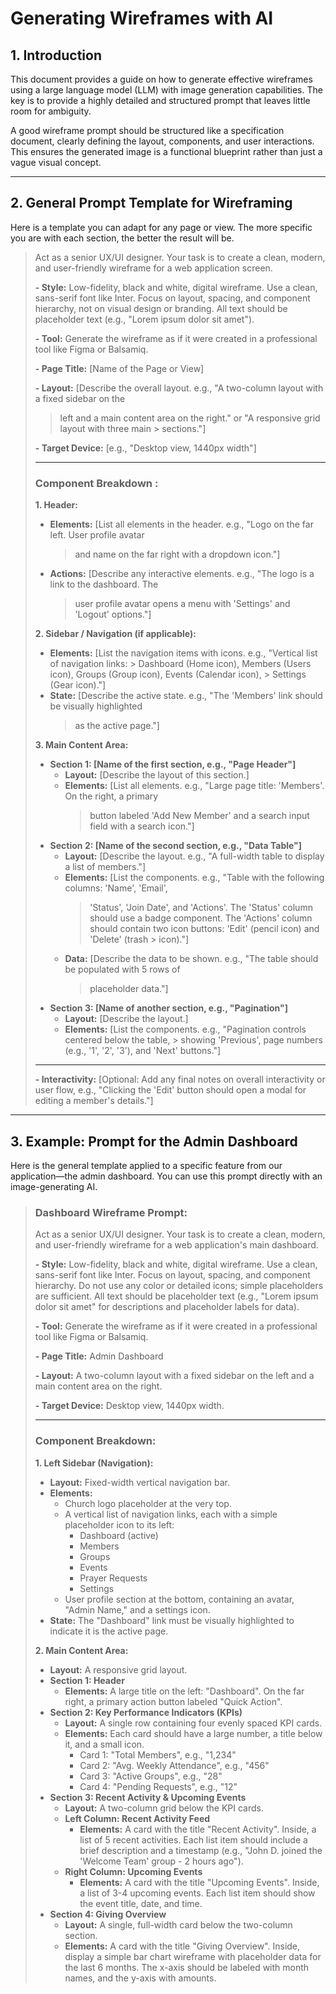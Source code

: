 # Generating Wireframes with AI

## 1. Introduction

This document provides a guide on how to generate effective wireframes using a large language model
(LLM) with image generation capabilities. The key is to provide a highly detailed and structured
prompt that leaves little room for ambiguity.

A good wireframe prompt should be structured like a specification document, clearly defining the
layout, components, and user interactions. This ensures the generated image is a functional
blueprint rather than just a vague visual concept.

---

## 2. General Prompt Template for Wireframing

Here is a template you can adapt for any page or view. The more specific you are with each section,
the better the result will be.

> Act as a senior UX/UI designer. Your task is to create a clean, modern, and user-friendly
> wireframe for a web application screen.
>
> **- Style:** Low-fidelity, black and white, digital wireframe. Use a clean, sans-serif font like
> Inter. Focus on layout, spacing, and component hierarchy, not on visual design or branding. All
> text should be placeholder text (e.g., "Lorem ipsum dolor sit amet").
>
> **- Tool:** Generate the wireframe as if it were created in a professional tool like Figma or
> Balsamiq.
>
> **- Page Title:** [Name of the Page or View]
>
> **- Layout:** [Describe the overall layout. e.g., "A two-column layout with a fixed sidebar on the
> > left and a main content area on the right." or "A responsive grid layout with three main >
> sections."]
>
> **- Target Device:** [e.g., "Desktop view, 1440px width"]
>
> ---
>
> ### **Component Breakdown :**
>
> **1. Header:**
>
> - **Elements:** [List all elements in the header. e.g., "Logo on the far left. User profile avatar
>   > and name on the far right with a dropdown icon."]
> - **Actions:** [Describe any interactive elements. e.g., "The logo is a link to the dashboard. The
>   > user profile avatar opens a menu with 'Settings' and 'Logout' options."]
>
> **2. Sidebar / Navigation (if applicable):**
>
> - **Elements:** [List the navigation items with icons. e.g., "Vertical list of navigation links: >
>   Dashboard (Home icon), Members (Users icon), Groups (Group icon), Events (Calendar icon), >
>   Settings (Gear icon)."]
> - **State:** [Describe the active state. e.g., "The 'Members' link should be visually highlighted
>   > as the active page."]
>
> **3. Main Content Area:**
>
> - **Section 1: [Name of the first section, e.g., "Page Header"]**
>   - **Layout:** [Describe the layout of this section.]
>   - **Elements:** [List all elements. e.g., "Large page title: 'Members'. On the right, a primary
>     > button labeled 'Add New Member' and a search input field with a search icon."]
> - **Section 2: [Name of the second section, e.g., "Data Table"]**
>   - **Layout:** [Describe the layout. e.g., "A full-width table to display a list of members."]
>   - **Elements:** [List the components. e.g., "Table with the following columns: 'Name', 'Email',
>     > 'Status', 'Join Date', and 'Actions'. The 'Status' column should use a badge component. The
>     > 'Actions' column should contain two icon buttons: 'Edit' (pencil icon) and 'Delete' (trash >
>     > icon)."]
>   - **Data:** [Describe the data to be shown. e.g., "The table should be populated with 5 rows of
>     > placeholder data."]
> - **Section 3: [Name of another section, e.g., "Pagination"]**
>   - **Layout:** [Describe the layout.]
>   - **Elements:** [List the components. e.g., "Pagination controls centered below the table, >
>     showing 'Previous', page numbers (e.g., '1', '2', '3'), and 'Next' buttons."]
>
> ---
>
> **- Interactivity:** [Optional: Add any final notes on overall interactivity or user flow, e.g.,
> "Clicking the 'Edit' button should open a modal for editing a member's details."]

---

## 3. Example: Prompt for the Admin Dashboard

Here is the general template applied to a specific feature from our application—the admin dashboard.
You can use this prompt directly with an image-generating AI.

> ### **Dashboard Wireframe Prompt:**
>
> Act as a senior UX/UI designer. Your task is to create a clean, modern, and user-friendly
> wireframe for a web application's main dashboard.
>
> **- Style:** Low-fidelity, black and white, digital wireframe. Use a clean, sans-serif font like
> Inter. Focus on layout, spacing, and component hierarchy. Do not use any color or detailed icons;
> simple placeholders are sufficient. All text should be placeholder text (e.g., "Lorem ipsum dolor
> sit amet" for descriptions and placeholder labels for data).
>
> **- Tool:** Generate the wireframe as if it were created in a professional tool like Figma or
> Balsamiq.
>
> **- Page Title:** Admin Dashboard
>
> **- Layout:** A two-column layout with a fixed sidebar on the left and a main content area on the
> right.
>
> **- Target Device:** Desktop view, 1440px width.
>
> ---
>
> ### **Component Breakdown:**
>
> **1. Left Sidebar (Navigation):**
>
> - **Layout:** Fixed-width vertical navigation bar.
> - **Elements:**
>   - Church logo placeholder at the very top.
>   - A vertical list of navigation links, each with a simple placeholder icon to its left:
>     - Dashboard (active)
>     - Members
>     - Groups
>     - Events
>     - Prayer Requests
>     - Settings
>   - User profile section at the bottom, containing an avatar, "Admin Name," and a settings icon.
> - **State:** The "Dashboard" link must be visually highlighted to indicate it is the active page.
>
> **2. Main Content Area:**
>
> - **Layout:** A responsive grid layout.
> - **Section 1: Header**
>   - **Elements:** A large title on the left: "Dashboard". On the far right, a primary action
>     button labeled "Quick Action".
> - **Section 2: Key Performance Indicators (KPIs)**
>   - **Layout:** A single row containing four evenly spaced KPI cards.
>   - **Elements:** Each card should have a large number, a title below it, and a small icon.
>     - Card 1: "Total Members", e.g., "1,234"
>     - Card 2: "Avg. Weekly Attendance", e.g., "456"
>     - Card 3: "Active Groups", e.g., "28"
>     - Card 4: "Pending Requests", e.g., "12"
> - **Section 3: Recent Activity & Upcoming Events**
>   - **Layout:** A two-column grid below the KPI cards.
>   - **Left Column: Recent Activity Feed**
>     - **Elements:** A card with the title "Recent Activity". Inside, a list of 5 recent
>       activities. Each list item should include a brief description and a timestamp (e.g., "John
>       D. joined the 'Welcome Team' group - 2 hours ago").
>   - **Right Column: Upcoming Events**
>     - **Elements:** A card with the title "Upcoming Events". Inside, a list of 3-4 upcoming
>       events. Each list item should show the event title, date, and time.
> - **Section 4: Giving Overview**
>   - **Layout:** A single, full-width card below the two-column section.
>   - **Elements:** A card with the title "Giving Overview". Inside, display a simple bar chart
>     wireframe with placeholder data for the last 6 months. The x-axis should be labeled with month
>     names, and the y-axis with amounts.
